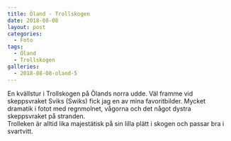 ```yaml
---
title: Öland - Trollskogen
date: 2018-08-08
layout: post
categories:
  - Foto
tags:
  - Öland
  - Trollskogen
galleries:
  - 2018-08-08-oland-5
---
```


En kvällstur i Trollskogen på Ölands norra udde. Väl framme vid skeppsvraket Sviks (Swiks) fick jag en av mina favoritbilder. Mycket dramatik i fotot med regnmolnet, vågorna och det något dystra skeppsvraket på stranden.  
Trolleken är alltid lika majestätisk på sin lilla plätt i skogen och passar bra i svartvitt.
